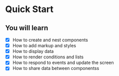 # Quick Start
## You will learn
- [x] How to create and nest components
- [x] How to add markup and styles
- [x] How to display data
- [x] How to render conditions and lists
- [x] How to respond to events and update the screen
- [x] How to share data between componentss